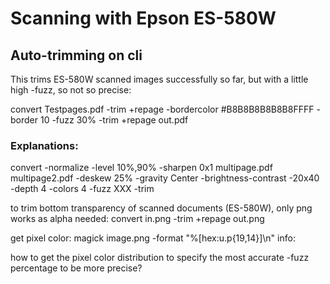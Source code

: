 Scanning with Epson ES-580W
===========================

Auto-trimming on cli
--------------------

This trims ES-580W scanned images successfully so far, but with a little high -fuzz, so not so precise:

convert Testpages.pdf -trim +repage -bordercolor \#B8B8B8B8B8B8FFFF -border 10 -fuzz 30% -trim +repage out.pdf

### Explanations:

convert -normalize -level 10%,90% -sharpen 0x1 multipage.pdf multipage2.pdf
-deskew 25%
-gravity Center
 -brightness-contrast -20x40 -depth 4 -colors 4 
-fuzz XXX -trim

to trim bottom transparency of scanned documents (ES-580W), only png works as alpha needed:
convert in.png -trim +repage out.png

get pixel color:
magick image.png -format "%[hex:u.p{19,14}]\n" info:

how to get the pixel color distribution to specify the most accurate -fuzz percentage to be more precise?


